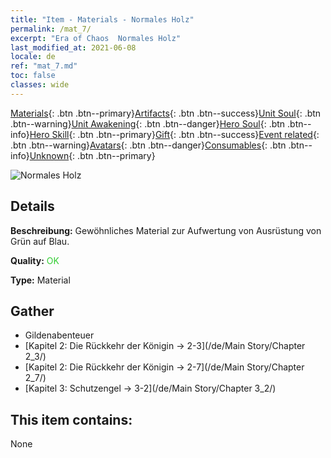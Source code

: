 ```yaml
---
title: "Item - Materials - Normales Holz"
permalink: /mat_7/
excerpt: "Era of Chaos  Normales Holz"
last_modified_at: 2021-06-08
locale: de
ref: "mat_7.md"
toc: false
classes: wide
---
```

 [Materials](/ItemsDE/){: .btn .btn--primary}[Artifacts](/ItemsDE/Artifacts/){: .btn .btn--success}[Unit Soul](/ItemsDE/UnitSoul/){: .btn .btn--warning}[Unit Awakening](/ItemsDE/UnitAwakening/){: .btn .btn--danger}[Hero Soul](/ItemsDE/HeroSoul/){: .btn .btn--info}[Hero Skill](/ItemsDE/HeroSkill/){: .btn .btn--primary}[Gift](/ItemsDE/Gift/){: .btn .btn--success}[Event related](/ItemsDE/Events/){: .btn .btn--warning}[Avatars](/ItemsDE/Avatars/){: .btn .btn--danger}[Consumables](/ItemsDE/Consumables/){: .btn .btn--info}[Unknown](/ItemsDE/Unknown/){: .btn .btn--primary}

 ![Normales Holz](/images/t/i_cailiao_mucai1.png)

## Details
 **Beschreibung:** Gewöhnliches Material zur Aufwertung von Ausrüstung von Grün auf Blau.

 **Quality:** <span style="color: #32CD32">OK</span>

 **Type:** Material

## Gather

*    Gildenabenteuer 
*    [Kapitel 2: Die Rückkehr der Königin -> 2-3](/de/Main Story/Chapter 2_3/) 
*    [Kapitel 2: Die Rückkehr der Königin -> 2-7](/de/Main Story/Chapter 2_7/) 
*    [Kapitel 3: Schutzengel -> 3-2](/de/Main Story/Chapter 3_2/) 

## This item contains:

  None

